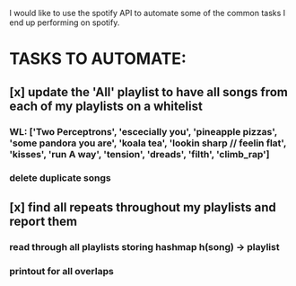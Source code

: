 I would like to use the spotify API to automate some of the common tasks I end up performing on spotify.


# TASKS TO AUTOMATE:

## [x] update the 'All' playlist to have all songs from each of my playlists on a whitelist
### WL: ['Two Perceptrons', 'escecially you', 'pineapple pizzas', 'some pandora you are', 'koala tea', 'lookin sharp // feelin flat', 'kisses', 'run A way', 'tension', 'dreads', 'filth', 'climb_rap']
### delete duplicate songs

## [x] find all repeats throughout my playlists and report them
### read through all playlists storing hashmap h(song) -> playlist
### printout for all overlaps

